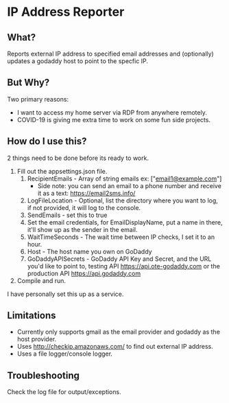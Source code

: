 # IP Address Reporter
## What?
Reports external IP address to specified email addresses and (optionally) updates a godaddy host to point to the specfic IP.
## But Why?
Two primary reasons:
* I want to access my home server via RDP from anywhere remotely.
* COVID-19 is giving me extra time to work on some fun side projects.
## How do I use this?
2 things need to be done before its ready to work.
1. Fill out the appsettings.json file.
    1. RecipientEmails - Array of string emails ex: ["email1@example.com"]
        * Side note: you can send an email to a phone number and receive it as a text: https://email2sms.info/
    2. LogFileLocation - Optional, list the directory where you want to log, if not provided, it will log to the console.
    3. SendEmails - set this to true
    4. Set the email credentials, for EmailDisplayName, put a name in there, it'll show up as the sender in the email.
    5. WaitTimeSeconds - The wait time between IP checks, I set it to an hour.
    6. Host - The host name you own on GoDaddy
    7. GoDaddyAPISecrets - GoDaddy API Key and Secret, and the URL you'd like to point to, testing API https://api.ote-godaddy.com or the production API https://api.godaddy.com
2. Compile and run.

I have personally set this up as a service.
## Limitations
* Currently only supports gmail as the email provider and godaddy as the host provider.
* Uses http://checkip.amazonaws.com/ to find out external IP address.
* Uses a file logger/console logger.
## Troubleshooting
Check the log file for output/exceptions.